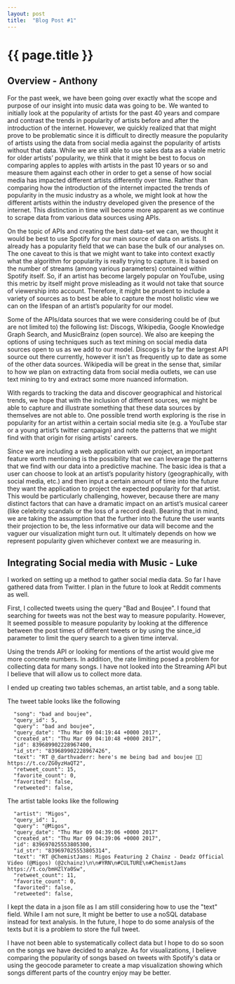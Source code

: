 ```yaml
---
layout: post
title:  "Blog Post #1"
---
```

{{ page.title }}
================

<h2>Overview - Anthony</h2>

For the past week, we have been going over exactly what the scope and purpose of our insight into music data was going to be. We wanted to initially look at the popularity of artists for the past 40 years and compare and contrast the trends in popularity of artists before and after the introduction of the internet. However, we quickly realized that that might prove to be problematic since it is difficult to directly measure the popularity of artists using the data from social media against the popularity of artists without that data. While we are still able to use sales data as a viable metric for older artists’ popularity, we think that it might be best to focus on comparing apples to apples with artists in the past 10 years or so and measure them against each other in order to get a sense of how social media has impacted different artists differently over time. Rather than comparing how the introduction of the internet impacted the trends of popularity in the music industry as a whole, we might look at how the different artists within the industry developed given the presence of the internet. This distinction in time will become more apparent as we continue to scrape data from various data sources using APIs.

On the topic of APIs and creating the best data-set we can, we thought it would be best to use Spotify for our main source of data on artists. It already has a popularity field that we can base the bulk of our analyses on. The one caveat to this is that we might want to take into context exactly what the algorithm for popularity is really trying to capture. It is based on the number of streams (among various parameters) contained within Spotify itself. So, if an artist has become largely popular on YouTube, using this metric by itself might prove misleading as it would not take that source of viewership into account. Therefore, it might be prudent to include a variety of sources as to best be able to capture the most holistic view we can on the lifespan of an artist’s popularity for our model.  

Some of the APIs/data sources that we were considering could be of (but are not limited to) the following list: Discogs, Wikipedia, Google Knowledge Graph Search, and MusicBrainz (open source).  We also are keeping the options of using techniques such as text mining on social media data sources open to us as we add to our model. Discogs is by far the largest API source out there currently, however it isn't as frequently up to date as some of the other data sources. Wikipedia will be great in the sense that, similar to how we plan on extracting data from social media outlets, we can use text mining to try and extract some more nuanced information. 

With regards to tracking the data and discover geographical and historical trends, we hope that with the inclusion of different sources, we might be able to capture and illustrate something that these data sources by themselves are not able to. One possible trend worth exploring is the rise in popularity for an artist within a certain social media site (e.g. a YouTube star or a young artist’s twitter campaign) and note the patterns that we might find with that origin for rising artists' careers.

Since we are including a web application with our project, an important feature worth mentioning is the possibility that we can leverage the patterns that we find with our data into a predictive machine. The basic idea is that a user can choose to look at an artist’s popularity history (geographically, with social media, etc.) and then input a certain amount of time into the future they want the application to project the expected popularity for that artist. This would be particularly challenging, however, because there are many distinct factors that can have a dramatic impact on an artist’s musical career (like celebrity scandals or the loss of a record deal).  Bearing that in mind, we are taking the assumption that the further into the future the user wants their projection to be, the less informative our data will become and the vaguer our visualization might turn out. It ultimately depends on how we represent popularity given whichever context we are measuring in. 



<h2>Integrating Social media with Music - Luke</h2>
I worked on setting up a method to gather social media data. So far I have
gathered data from Twitter. I plan in the future to look at Reddit comments
as well.

First, I collected tweets using the query "Bad and Boujee". I found that searching
for tweets was not the best way to measure popularity. However, It seemed
possible to measure popularity by looking at the difference between the
post times of different tweets or by using the since_id parameter to limit
the query search to a given time interval.

Using the trends API or looking for mentions of the
artist would give me more concrete numbers. In addition, the rate limiting
posed a problem for collecting data for many songs. I have not looked into
the Streaming API but I believe that will allow us to collect more data.

I ended up creating two tables schemas, an artist table, and a song table.

The tweet table looks like the following

      "song": "bad and boujee",
      "query_id": 5,
      "query": "bad and boujee",
      "query_date": "Thu Mar 09 04:19:44 +0000 2017",
      "created_at": "Thu Mar 09 04:10:48 +0000 2017",
      "id": 839689902228967400,
      "id_str": "839689902228967426",
      "text": "RT @_darthvaderr: here's me being bad and boujee 💃🏻 https://t.co/ZG0yzHaQT2",
      "retweet_count": 15,
      "favorite_count": 0,
      "favorited": false,
      "retweeted": false,

The artist table looks like the following
      
      "artist": "Migos",
      "query_id": 1,
      "query": "@Migos",
      "query_date": "Thu Mar 09 04:39:06 +0000 2017"
      "created_at": "Thu Mar 09 04:39:06 +0000 2017",
      "id": 839697025553805300,
      "id_str": "839697025553805314",
      "text": "RT @ChemistJams: Migos Featuring 2 Chainz - Deadz Official Video (@Migos) (@2chainz)\n\n#YRN\n#CULTURE\n#ChemistJams https://t.co/bmHZlYa0Sw",
      "retweet_count": 11,
      "favorite_count": 0,
      "favorited": false,
      "retweeted": false,

I kept the data in a json file as I am still considering how to use the
"text" field. While I am not sure, It might be better to use a noSQL database
instead for text analysis.
In the future, I hope to do some analysis of the texts but
it is a problem to store the full tweet.

I have not been able to systematically collect data but I hope to do so soon
on the songs we have decided to analyze. As for visualizations, I believe
comparing the popularity of songs based on tweets with Spotify's data or
using the geocode parameter to create a map visualization showing which songs
different parts of the country enjoy may be better.
